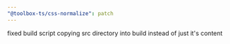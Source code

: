```yaml
---
"@toolbox-ts/css-normalize": patch
---
```


fixed build script copying src directory into build instead of just it's content
